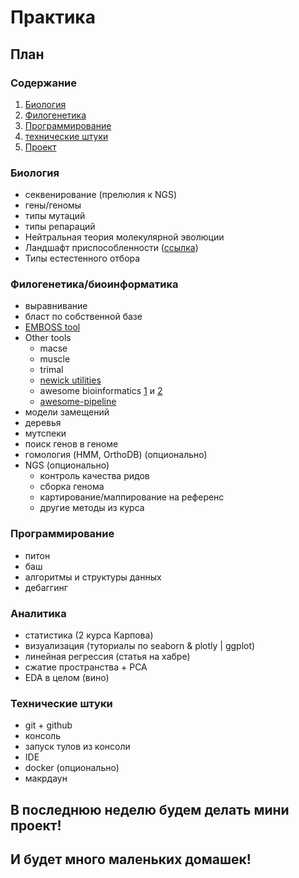 # Практика

## План

### Содержание

1. [Биология](#биология)
2. [Филогенетика](#филогенетика)
3. [Программирование](#программирование)
4. [технические штуки](#технические-штуки)
5. [Проект](#в-последнюю-неделю-будем-делать-мини-проект)

### Биология

- секвенирование (прелюлия к NGS)
- гены/геномы
- типы мутаций
- типы репараций
- Нейтральная теория молекулярной эволюции
- Ландшафт приспособленности ([ссылка](https://teach-in.ru/file/presentation/pdf/evolution-theory-M-2.pdf))
- Типы естестенного отбора

### Филогенетика/биоинформатика

- выравнивание
- бласт по собственной базе
- [EMBOSS tool](http://emboss.sourceforge.net/)
- Other tools
  - macse
  - muscle
  - trimal
  - [newick utilities](http://gensoft.pasteur.fr/docs/newick-utils/1.6/nwutils_tutorial.pdf)
  - awesome bioinformatics [1](https://landof.dev/awesome/bioinformatics/) и [2](https://github.com/danielecook/Awesome-Bioinformatics)
  - [awesome-pipeline](https://github.com/pditommaso/awesome-pipeline)
- модели замещений
- деревья
- мутспеки
- поиск генов в геноме
- гомология (HMM, OrthoDB) (опционально)
- NGS (опционально)
  - контроль качества ридов
  - сборка генома
  - картирование/маппирование на референс
  - другие методы из курса

### Программирование

- питон
- баш
- алгоритмы и структуры данных
- дебаггинг

### Аналитика

- статистика (2 курса Карпова)
- визуализация (туториалы по seaborn & plotly | ggplot)
- линейная регрессия (статья на хабре)
- сжатие пространства + PCA
- EDA в целом (вино)

### Технические штуки

- git + github
- консоль
- запуск тулов из консоли
- IDE
- docker (опционально)
- макрдаун

## В последнюю неделю будем делать мини проект!

## И будет много маленьких домашек!
